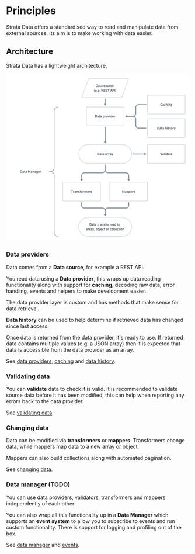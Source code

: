 # Principles

Strata Data offers a standardised way to read and manipulate data from external sources. Its aim is to make working with data easier.

## Architecture

Strata Data has a lightweight architecture.

![Architecture of Strata Data](.gitbook/assets/data-architecture.png)

### Data providers

Data comes from a **Data source**, for example a REST API.

You read data using a **Data provider**, this wraps up data reading functionality along with support for **caching**, decoding raw data, error handling, events and helpers to make development easier.

The data provider layer is custom and has methods that make sense for data retrieval.

**Data history** can be used to help determine if retrieved data has changed since last access.

Once data is returned from the data provider, it's ready to use. If returned data contains multiple values \(e.g. a JSON array\) then it is expected that data is accessible from the data provider as an array.

See [data providers](retrieving-data/data-providers.md), [caching](usage/caching.md) and [data history](advanced-usage/data-history.md).

### Validating data

You can **validate** data to check it is valid. It is recommended to validate source data before it has been modified, this can help when reporting any errors back to the data provider.

See [validating data](usage/validating.md).

### Changing data

Data can be modified via **transformers** or **mappers**. Transformers change data, while mappers map data to a new array or object.

Mappers can also build collections along with automated pagination.

See [changing data](changing-data/changing-data.md).

### Data manager \(TODO\)

You can use data providers, validators, transformers and mappers independently of each other.

You can also wrap all this functionality up in a **Data Manager** which supports an **event system** to allow you to subscribe to events and run custom functionality. There is support for logging and profiling out of the box.

See [data manager](https://github.com/strata/data/tree/19976c714b935c0075e883fa40c47c7fb5c8aa08/docs/data-manager.md) and [events](advanced-usage/events.md).

